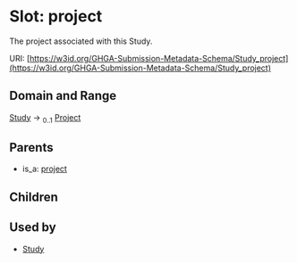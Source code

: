 
# Slot: project


The project associated with this Study.

URI: [https://w3id.org/GHGA-Submission-Metadata-Schema/Study_project](https://w3id.org/GHGA-Submission-Metadata-Schema/Study_project)


## Domain and Range

[Study](Study.md) &#8594;  <sub>0..1</sub> [Project](Project.md)

## Parents

 *  is_a: [project](project.md)

## Children


## Used by

 * [Study](Study.md)

